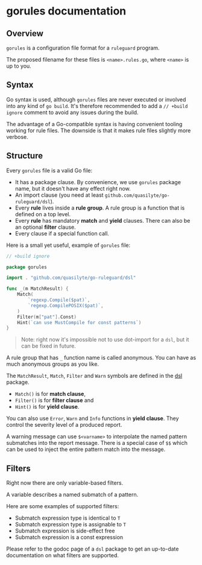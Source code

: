 # gorules documentation

## Overview

`gorules` is a configuration file format for a `ruleguard` program.

The proposed filename for these files is `<name>.rules.go`, where `<name>` is up to you.

## Syntax

Go syntax is used, although `gorules` files are never executed or involved into any kind of `go build`.
It's therefore recommended to add a `// +build ignore` comment to avoid any issues during the build.

The advantage of a Go-compatible syntax is having convenient tooling working for rule files.
The downside is that it makes rule files slightly more verbose.

## Structure

Every `gorules` file is a valid Go file:

* It has a package clause. By convenience, we use `gorules` package name, but
  it doesn't have any effect right now.
* An import clause (you need at least `github.com/quasilyte/go-ruleguard/dsl`).
* Every **rule** lives inside a **rule group**. A rule group is a function that is defined
  on a top level.
* Every **rule** has mandatory **match** and **yield** clauses. There can also
  be an optional **filter** clause.
* Every clause if a special function call.

Here is a small yet useful, example of `gorules` file:

```go
// +build ignore

package gorules

import . "github.com/quasilyte/go-ruleguard/dsl"

func _(m MatchResult) {
	Match(
		`regexp.Compile($pat)`,
		`regexp.CompilePOSIX($pat)`,
	)
	Filter(m["pat"].Const)
	Hint(`can use MustCompile for const patterns`)
}
```

> Note: right now it's impossible not to use dot-import for a `dsl`, but it can be fixed in future.

A rule group that has `_` function name is called anonymous. You can have as much anonymous groups as you like.

The `MatchResult`, `Match`, `Filter` and `Warn` symbols are defined in the [dsl](https://github.com/quasilyte/go-ruleguard/blob/master/dsl/dsl.go) package.

* `Match()` is for **match clause**,
* `Filter()` is for **filter clause** and
* `Hint()` is for **yield clause**.

You can also use `Error`, `Warn` and `Info` functions in **yield clause**. They control the severity level of a produced report.

A warning message can use `$<varname>` to interpolate the named pattern submatches into the report message.
There is a special case of `$$` which can be used to inject the entire pattern match into the message.

## Filters

Right now there are only variable-based filters.

A variable describes a named submatch of a pattern.

Here are some examples of supported filters:
* Submatch expression type is identical to `T`
* Submatch expression type is assignable to `T`
* Submatch expression is side-effect free
* Submatch expression is a const expression

Please refer to the godoc page of a `dsl` package to get an up-to-date documentation on what filters are supported.
